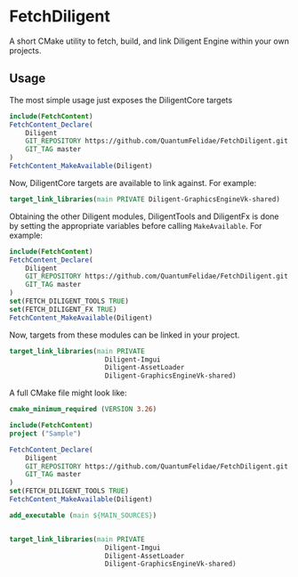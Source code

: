 # FetchDiligent
A short CMake utility to fetch, build, and link Diligent Engine within your own projects.

## Usage
The most simple usage just exposes the DiligentCore targets
```CMake
include(FetchContent)
FetchContent_Declare(
    Diligent
    GIT_REPOSITORY https://github.com/QuantumFelidae/FetchDiligent.git
    GIT_TAG master
)
FetchContent_MakeAvailable(Diligent)
```
Now, DiligentCore targets are available to link against. For example:
```CMake
target_link_libraries(main PRIVATE Diligent-GraphicsEngineVk-shared)
```
Obtaining the other Diligent modules, DiligentTools and DiligentFx is done by setting the appropriate variables before calling `MakeAvailable`. For example:

```CMake
include(FetchContent)
FetchContent_Declare(
    Diligent
    GIT_REPOSITORY https://github.com/QuantumFelidae/FetchDiligent.git
    GIT_TAG master
)
set(FETCH_DILIGENT_TOOLS TRUE)
set(FETCH_DILIGENT_FX TRUE)
FetchContent_MakeAvailable(Diligent)
```
Now, targets from these modules can be linked in your project. 
```CMake
target_link_libraries(main PRIVATE 
                        Diligent-Imgui
                        Diligent-AssetLoader 
                        Diligent-GraphicsEngineVk-shared)
```
A full CMake file might look like:

```CMake
cmake_minimum_required (VERSION 3.26)

include(FetchContent)
project ("Sample")

FetchContent_Declare(
    Diligent
    GIT_REPOSITORY https://github.com/QuantumFelidae/FetchDiligent.git
    GIT_TAG master
)
set(FETCH_DILIGENT_TOOLS TRUE)
FetchContent_MakeAvailable(Diligent)

add_executable (main ${MAIN_SOURCES})


target_link_libraries(main PRIVATE 
                        Diligent-Imgui
                        Diligent-AssetLoader 
                        Diligent-GraphicsEngineVk-shared)

```


